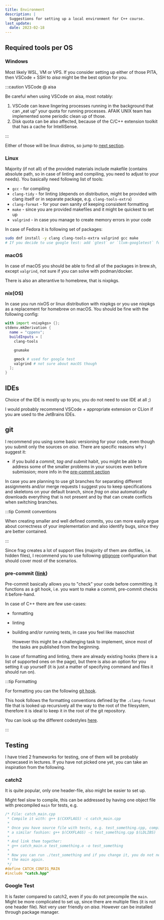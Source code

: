 ```yaml
---
title: Environment
description: |
  Suggestions for setting up a local environment for C++ course.
last_update:
  date: 2023-02-18
---
```


## Required tools per OS

### Windows

Most likely WSL, VM or VPS. If you consider setting up either of those PITA, then
VSCode + SSH to _aisa_ might be the best option for you.

:::caution VSCode @ aisa

Be careful when using VSCode on aisa, most notably:

1. VSCode can leave lingering processes running in the background that can „eat
   up“ your quota for running processes.
   AFAIK UNIX team has implemented some periodic clean up of those.
2. Disk quota can be also affected, because of the C/C++ extension toolkit that
   has a cache for IntelliSense.

:::

Either of those will be linux distros, so jump to [next section](#linux).

### Linux

Majority (if not all) of the provided materials include makefile (contains absolute
path, so in case of linting and compiling, you need to adjust to your needs). You
basically need following list of tools:

- `gcc` - for compiling
- `clang-tidy` - for linting (depends on distribution, might be provided with
  clang itself or in separate package, e.g. `clang-tools-extra`)
- `clang-format` - for your own sanity of keeping consistent formatting
- `make` - since you are provided makefiles and it might be quickest to set up
- `valgrind` - in case you manage to create memory errors in your code

In case of Fedora it is following set of packages:

```sh
sudo dnf install -y clang clang-tools-extra valgrind gcc make
# If you decide to use google test: add `gtest` or `llvm-googletest` for clang
```

### macOS

In case of macOS you should be able to find all of the packages in brew.sh, except
`valgrind`, not sure if you can solve with podman/docker.

There is also an alterantive to homebrew, that is nixpkgs.

### nix(OS)

In case you run nixOS or linux distribution with nixpkgs or you use nixpkgs as a
replacement for homebrew on macOS. You should be fine with the following config:

```nix
with import <nixpkgs> {};
stdenv.mkDerivation {
  name = "cppenv";
  buildInputs = [
    clang-tools

    gnumake

    gmock # used for google test
    valgrind # not sure about macOS though
  ];
}
```

## IDEs

Choice of the IDE is mostly up to you, you do not need to use IDE at all ;)

I would probably recommend VSCode + appropriate extension or CLion if you are used
to the JetBrains IDEs.

## git

I recommend you using some basic versioning for your code, even though you submit
only the sources on _aisa_. There are specific reasons why I suggest it:

- if you build a _commit, tag and submit_ habit, you might be able to address
  some of the smaller problems in your sources even before submission; more info
  in the [pre-commit section](#pre-commit)

In case you are planning to use git branches for separating different
assignments and/or merge requests I suggest you to keep specifications and
skeletons on your default branch, since _frag_ on _aisa_ automatically downloads
everything that is not present and by that can create conflicts when switching
branches.

:::tip Commit conventions

When creating smaller and well defined commits, you can more easily argue about
correctness of your implementation and also identify bugs, since they are better
contained.

:::

Since frag creates a lot of support files (majority of them are dotfiles, i.e.
hidden files), I recommend you to use following
[gitignore](pathname:///files/pb161/environment/gitignore) configuration that
should cover most of the scenarios.

### pre-commit ([link](https://pre-commit.com/))

Pre-commit basically allows you to "check" your code before committing. It functions
as a git hook, i.e. you want to make a commit, pre-commit checks it before-hand.

In case of C++ there are few use-cases:

- formatting
- linting
- building and/or running tests, in case you feel like masochist

  However this might be a challenging task to implement, since most of the tasks
  are published from the beginning.

In case of formatting and linting, there are already existing hooks (there is a
list of supported ones on the page), but there is also an option for you setting
it up yourself (it is just a matter of specifying command and files it should run
on).

:::tip Formatting

For formatting you can the following [git hook](https://github.com/pre-commit/mirrors-clang-format#using-clang-format-with-pre-commit).

This hook follows the formatting conventions defined by the `.clang-format` file
that is looked up recursively all the way to the root of the filesystem, therefore
it is ideal to keep it in the root of the git repository.

You can look up the different codestyles [here](https://gitlab.fi.muni.cz/pb071/codestyles).

:::

## Testing

I have tried 2 frameworks for testing, one of them will be probably showcased in
lectures. If you have not picked one yet, you can take an inspiration from the
following.

### catch2

It is quite popular, only one header-file, also might be easier to set up.

Might feel slow to compile, this can be addressed by having one object file with
precompiled `main` for tests, e.g.

```cpp
/* File: catch_main.cpp
 * Compile it with: g++ $(CXXFLAGS) -c catch_main.cpp
 *
 * Once you have source file with tests, e.g. test_something.cpp, compile it in
 * a similar fashion: g++ $(CXXFLAGS) -c test_something.cpp $(LDLIBS)
 *
 * And link them together:
 * g++ catch_main.o test_something.o -o test_something
 *
 * Now you can run ./test_something and if you change it, you do not need to compile
 * the main again.
 */
#define CATCH_CONFIG_MAIN
#include "catch.hpp"
```

### Google Test

It is faster compared to catch2, even if you do not precompile the `main`. Might
be more complicated to set up, since there are multiple files (it is not one header
file). Not very user friendly on _aisa_. However can be installed through package
manager.
